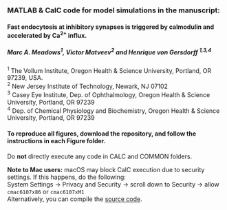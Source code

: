 ###  MATLAB &amp; CalC code for model simulations in the manuscript: 
#### Fast endocytosis at inhibitory synapses is triggered by calmodulin and accelerated by Ca<sup>2+</sup> influx. <br>
##### Marc A. Meadows<sup>1</sup>, Victor Matveev<sup>2</sup> and Henrique von Gersdorff <sup>1,3,4</sup><br>
<sup>1</sup> The Vollum Institute, Oregon Health & Science University, Portland, OR 97239, USA. <br>
<sup>2</sup> New Jersey Institute of Technology, Newark, NJ 07102 <br>
<sup>3</sup> Casey Eye Institute, Dep. of Ophthalmology, Oregon Health & Science University, Portland, OR 97239 <br>
<sup>4</sup> Dep. of Chemical Physiology and Biochemistry, Oregon Health & Science University, Portland, OR 97239 <br>

#### To reproduce all figures, download the repository, and follow the instructions in each Figure folder.<br>

Do **not** directly execute any code in CALC and COMMON folders. <br>

**Note to Mac users:** macOS may block CalC execution due to security settings. If this happens, do the following:<br>
System Settings &#8594; Privacy and Security &#8594; scroll down to Security &#8594; allow <code>cmac6107x86</code> or <code>cmac6107xM1</code><br>
Alternatively, you can compile the [source code](https://github.com/mvvik/CalC-simple-buffer).
